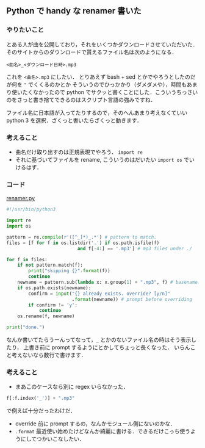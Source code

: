 Python で handy な renamer 書いた
---------------------------------

### やりたいこと

とある人が曲を公開しており，それをいくつかダウンロードさせていただいた．
そのサイトからのダウンロードで貰えるファイル名は次のようになる．

```
<曲名>_<ダウンロード日時>.mp3
```

これを `<曲名>.mp3` にしたい．
とりあえず bash + sed とかでやろうとしたのだが何を `"` でくくるのかとか
そういうのでひっかかり（ダメダメや），時間もあまり使いたくなかったので
python でサクッと書くことにした．こういうちっさいのをさっと書き捨てできるのはスクリプト言語の強みですね．

ファイル名に日本語が入ってたりするので，そのへんあまり考えなくていい python 3 を選択．ざくっと書いたらざくっと動きます．


### 考えること

* 曲名だけ取り出すのは正規表現でやろう． `import re`
* それに基づいてファイルを rename, こういうのはだいたい `import os` でいけるはず．

### コード
[renamer.py](./Scripts/14.handy_renamer.py)

```python
#!/usr/bin/python3

import re
import os

pattern = re.compile(r'([^_]*)_.*') # pattern to match.
files = [f for f in os.listdir('.') if os.path.isfile(f)
                          and f[-4:] == '.mp3'] # mp3 files under ./

for f in files:
    if not pattern.match(f):
        print("skipping {}".format(f))
        continue
    newname = pattern.sub(lambda x: x.group(1) + ".mp3", f) # basename.mp3
    if os.path.exists(newname):
        confirm = input("{} already exists. override? [y/n]"
                        .format(newname)) # prompt before overriding
        if confirm != 'y':
            continue
    os.rename(f, newname)

print("done.")
```

なんか書いてたらうーんってなって，`_` とかのないファイル名の時はそう表示したり，
上書き前に prompt するようにとかしてちょっと長くなった．
いらんこと考えないなら数行で書けます．

### 考えること

* まあこのケースなら別に regex いらなかった．

```python
f[:f.index('_')] + ".mp3"
```

で例えば十分だったわけだ．
* override 前に prompt するの，なんかモジュール側にないのかな．
* `.format` 最近使い始めたけどなんか綺麗に書ける．できるだけこっち使うようにしてつかいこなしたい．

